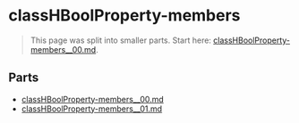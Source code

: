 # classHBoolProperty-members

> This page was split into smaller parts. Start here: [classHBoolProperty-members__00.md](classHBoolProperty-members__00.md).

## Parts

- [classHBoolProperty-members__00.md](classHBoolProperty-members__00.md)
- [classHBoolProperty-members__01.md](classHBoolProperty-members__01.md)
